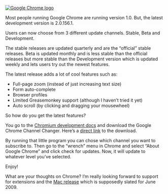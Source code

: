 <!--
slug: how-to-get-beta-and-dev-versions-google-chrome
date: Mon Jan 12 2009 09:00:00 GMT+0100 (CET)
tags: google, chrome, browsers
title: How to get the beta and dev versions of Google Chrome
id: 98748607
link: http://joreteg.com/post/98748607/how-to-get-beta-and-dev-versions-google-chrome
raw: {"blog_name":"henrikjoreteg","id":98748607,"post_url":"http://joreteg.com/post/98748607/how-to-get-beta-and-dev-versions-google-chrome","slug":"how-to-get-beta-and-dev-versions-google-chrome","type":"text","date":"2009-01-12 08:00:00 GMT","timestamp":1231747200,"state":"published","format":"markdown","reblog_key":"tbT3gHC6","tags":["google","chrome","browsers"],"short_url":"http://tmblr.co/ZgL_Yy5uiY-","recommended_source":null,"recommended_color":null,"highlighted":[],"note_count":0,"title":"How to get the beta and dev versions of Google Chrome","body":"<p><a href=\"http://www.google.com/chrome\"><img src=\"http://farm4.static.flickr.com/3075/2820302020_14d8760918_o.jpg\" alt=\"Google Chrome logo\"/></a></p>\n\n<p>Most people running Google Chrome are running version 1.0. But, the latest development version is 2.0.156.1.</p>\n\n<p>Users can now choose from 3 different update channels. Stable, Beta and Development.</p>\n\n<p>The stable releases are updated quarterly and are the &ldquo;official&rdquo; stable releases. Beta is updated monthly and is less stable than the official releases but more stable than the Development version which is updated weekly and lets users try out the newest features.</p>\n\n<p>The latest release adds a lot of cool features such as:</p>\n\n<ul><li>Full-page zoom (instead of just increasing text size)</li>\n<li>Form auto-complete</li>\n<li>Browser profiles</li>\n<li>Limited Greasemonkey support (although I haven&rsquo;t tried it yet)</li>\n<li>Auto scroll (by clicking and dragging your mousewheel)</li>\n</ul><p>So how do you get the latest features?</p>\n\n<p>You go to the <a href=\"http://dev.chromium.org/getting-involved/dev-channel\">Chromium development docs</a> and download the Google Chrome Channel Changer. Here&rsquo;s a <a href=\"http://chromium.googlecode.com/files/chromechannel-2.0.exe\">direct link</a> to the download.</p>\n\n<p>By running that little program you can chose which channel you want to subscribe to. Then go to the &ldquo;wrench&rdquo; menu in Chrome and select &ldquo;About Google Chrome&rdquo; and click check for updates. Now, it will update to whatever level you&rsquo;ve selected.</p>\n\n<p>Enjoy!</p>\n\n<p>What are your thoughts on Chrome? I&rsquo;m really looking forward to support for extensions and the <a href=\"http://www.google.com/chrome/intl/en/mac.html\">Mac release</a> which is supposedly slated for June 2009.</p>","reblog":{"tree_html":"","comment":"<p><a href=\"http://www.google.com/chrome\"><img src=\"http://farm4.static.flickr.com/3075/2820302020_14d8760918_o.jpg\" alt=\"Google Chrome logo\"></a></p>\n\n<p>Most people running Google Chrome are running version 1.0. But, the latest development version is 2.0.156.1.</p>\n\n<p>Users can now choose from 3 different update channels. Stable, Beta and Development.</p>\n\n<p>The stable releases are updated quarterly and are the “official” stable releases. Beta is updated monthly and is less stable than the official releases but more stable than the Development version which is updated weekly and lets users try out the newest features.</p>\n\n<p>The latest release adds a lot of cool features such as:</p>\n\n<ul><li>Full-page zoom (instead of just increasing text size)</li>\n<li>Form auto-complete</li>\n<li>Browser profiles</li>\n<li>Limited Greasemonkey support (although I haven’t tried it yet)</li>\n<li>Auto scroll (by clicking and dragging your mousewheel)</li>\n</ul><p>So how do you get the latest features?</p>\n\n<p>You go to the <a href=\"http://dev.chromium.org/getting-involved/dev-channel\">Chromium development docs</a> and download the Google Chrome Channel Changer. Here’s a <a href=\"http://chromium.googlecode.com/files/chromechannel-2.0.exe\">direct link</a> to the download.</p>\n\n<p>By running that little program you can chose which channel you want to subscribe to. Then go to the “wrench” menu in Chrome and select “About Google Chrome” and click check for updates. Now, it will update to whatever level you’ve selected.</p>\n\n<p>Enjoy!</p>\n\n<p>What are your thoughts on Chrome? I’m really looking forward to support for extensions and the <a href=\"http://www.google.com/chrome/intl/en/mac.html\">Mac release</a> which is supposedly slated for June 2009.</p>"},"trail":[{"blog":{"name":"henrikjoreteg","active":true,"theme":{"header_full_width":1500,"header_full_height":500,"header_focus_width":676,"header_focus_height":380,"avatar_shape":"circle","background_color":"#F6F6F6","body_font":"Helvetica Neue","header_bounds":"0,1249,380,573","header_image":"http://static.tumblr.com/df7befc8b0387cf597578e613c221cb3/uzkwgdq/FAjnt7hyg/tumblr_static_agmw2bdhkjs4ws4sscw44swgc.jpg","header_image_focused":"http://static.tumblr.com/df7befc8b0387cf597578e613c221cb3/uzkwgdq/1oSnt7hyh/tumblr_static_tumblr_static_agmw2bdhkjs4ws4sscw44swgc_focused_v3.jpg","header_image_scaled":"http://static.tumblr.com/df7befc8b0387cf597578e613c221cb3/uzkwgdq/FAjnt7hyg/tumblr_static_agmw2bdhkjs4ws4sscw44swgc_2048_v2.jpg","header_stretch":true,"link_color":"#529ECC","show_avatar":true,"show_description":true,"show_header_image":true,"show_title":true,"title_color":"#444444","title_font":"Helvetica Neue","title_font_weight":"bold"}},"post":{"id":"98748607"},"content_raw":"<p><a href=\"http://www.google.com/chrome\"><img src=\"http://farm4.static.flickr.com/3075/2820302020_14d8760918_o.jpg\" alt=\"Google Chrome logo\"></a></p>\n\n<p>Most people running Google Chrome are running version 1.0. But, the latest development version is 2.0.156.1.</p>\n\n<p>Users can now choose from 3 different update channels. Stable, Beta and Development.</p>\n\n<p>The stable releases are updated quarterly and are the “official” stable releases. Beta is updated monthly and is less stable than the official releases but more stable than the Development version which is updated weekly and lets users try out the newest features.</p>\n\n<p>The latest release adds a lot of cool features such as:</p>\n\n<ul><li>Full-page zoom (instead of just increasing text size)</li>\n<li>Form auto-complete</li>\n<li>Browser profiles</li>\n<li>Limited Greasemonkey support (although I haven’t tried it yet)</li>\n<li>Auto scroll (by clicking and dragging your mousewheel)</li>\n</ul><p>So how do you get the latest features?</p>\n\n<p>You go to the <a href=\"http://dev.chromium.org/getting-involved/dev-channel\">Chromium development docs</a> and download the Google Chrome Channel Changer. Here’s a <a href=\"http://chromium.googlecode.com/files/chromechannel-2.0.exe\">direct link</a> to the download.</p>\n\n<p>By running that little program you can chose which channel you want to subscribe to. Then go to the “wrench” menu in Chrome and select “About Google Chrome” and click check for updates. Now, it will update to whatever level you’ve selected.</p>\n\n<p>Enjoy!</p>\n\n<p>What are your thoughts on Chrome? I’m really looking forward to support for extensions and the <a href=\"http://www.google.com/chrome/intl/en/mac.html\">Mac release</a> which is supposedly slated for June 2009.</p>","content":"<p><img external_src=\"http://farm4.static.flickr.com/3075/2820302020_14d8760918_o.jpg\" src=\"http://assets.tumblr.com/images/inline_photo.png?2\" loader=\"http://assets.tumblr.com/images/inline_photo_loading.gif\" width=\"44\" height=\"49\" class=\"inline_external_image constrained_image\"/></p>\n\n<p>Most people running Google Chrome are running version 1.0. But, the latest development version is 2.0.156.1.</p>\n\n<p>Users can now choose from 3 different update channels. Stable, Beta and Development.</p>\n\n<p>The stable releases are updated quarterly and are the “official” stable releases. Beta is updated monthly and is less stable than the official releases but more stable than the Development version which is updated weekly and lets users try out the newest features.</p>\n\n<p>The latest release adds a lot of cool features such as:</p>\n\n<ul><li>Full-page zoom (instead of just increasing text size)</li>\n<li>Form auto-complete</li>\n<li>Browser profiles</li>\n<li>Limited Greasemonkey support (although I haven’t tried it yet)</li>\n<li>Auto scroll (by clicking and dragging your mousewheel)</li>\n</ul><p>So how do you get the latest features?</p>\n\n<p>You go to the <a href=\"http://dev.chromium.org/getting-involved/dev-channel\">Chromium development docs</a> and download the Google Chrome Channel Changer. Here’s a <a href=\"http://chromium.googlecode.com/files/chromechannel-2.0.exe\">direct link</a> to the download.</p>\n\n<p>By running that little program you can chose which channel you want to subscribe to. Then go to the “wrench” menu in Chrome and select “About Google Chrome” and click check for updates. Now, it will update to whatever level you’ve selected.</p>\n\n<p>Enjoy!</p>\n\n<p>What are your thoughts on Chrome? I’m really looking forward to support for extensions and the <a href=\"http://www.google.com/chrome/intl/en/mac.html\">Mac release</a> which is supposedly slated for June 2009.</p>","is_current_item":true,"is_root_item":true}]}
publish: 2009-01-012
-->


<p><a href="http://www.google.com/chrome"><img src="http://farm4.static.flickr.com/3075/2820302020_14d8760918_o.jpg" alt="Google Chrome logo"/></a></p>

<p>Most people running Google Chrome are running version 1.0. But, the latest development version is 2.0.156.1.</p>

<p>Users can now choose from 3 different update channels. Stable, Beta and Development.</p>

<p>The stable releases are updated quarterly and are the &ldquo;official&rdquo; stable releases. Beta is updated monthly and is less stable than the official releases but more stable than the Development version which is updated weekly and lets users try out the newest features.</p>

<p>The latest release adds a lot of cool features such as:</p>

<ul><li>Full-page zoom (instead of just increasing text size)</li>
<li>Form auto-complete</li>
<li>Browser profiles</li>
<li>Limited Greasemonkey support (although I haven&rsquo;t tried it yet)</li>
<li>Auto scroll (by clicking and dragging your mousewheel)</li>
</ul><p>So how do you get the latest features?</p>

<p>You go to the <a href="http://dev.chromium.org/getting-involved/dev-channel">Chromium development docs</a> and download the Google Chrome Channel Changer. Here&rsquo;s a <a href="http://chromium.googlecode.com/files/chromechannel-2.0.exe">direct link</a> to the download.</p>

<p>By running that little program you can chose which channel you want to subscribe to. Then go to the &ldquo;wrench&rdquo; menu in Chrome and select &ldquo;About Google Chrome&rdquo; and click check for updates. Now, it will update to whatever level you&rsquo;ve selected.</p>

<p>Enjoy!</p>

<p>What are your thoughts on Chrome? I&rsquo;m really looking forward to support for extensions and the <a href="http://www.google.com/chrome/intl/en/mac.html">Mac release</a> which is supposedly slated for June 2009.</p>
